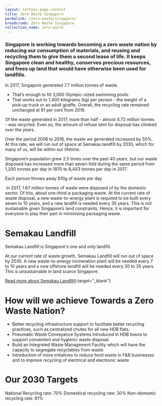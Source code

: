 ```yaml
---
layout: leftnav-page-content
title: Zero Waste Singapore
permalink: /zero-waste/singapore/
breadcrumb: Zero Waste Singapore
collection_name: zero-waste
---
```


### Singapore is working towards becoming a zero waste nation by reducing our consumption of materials, and reusing and recycling them to give them a second lease of life. It keeps Singapore clean and healthy, conserves precious resources, and frees up land that would have otherwise been used for landfills. 

In 2017, Singapore generated 7.7 million tonnes of waste.
* That’s enough to fill 3,000 Olympic-sized swimming pools. 
* That works out to 1,400 kilograms (kg) per person - the weight of a pick-up truck or an adult giraffe.
Overall, the recycling rate remained unchanged at 61 per cent from 2016.

Of the waste generated in 2017, more than half - almost 4.72 million tonnes - was recycled. Even so, the amount of refuse sent for disposal has climbed over the years. 

Over the period 2006 to 2016, the waste we generated increased by 50%. At this rate, we will run out of space at Semakau landfill by 2035, which for many of us, will be within our lifetime.

Singapore’s population grew 2.5 times over the past 40 years, but our waste disposed has increased more than seven-fold during the same period from 1,200 tonnes per day in 1970 to 8,443 tonnes per day in 2017.



Each person throws away 810g of waste per day

 In 2017, 1.67 million tonnes of waste were disposed of by the domestic sector. Of this, about one-third is packaging waste. At the current rate of waste disposal, a new waste-to-energy plant is required to be built every seven to 10 years, and a new landfill is needed every 35 years. This is not sustainable given Singapore’s land constraints. Hence, it is important for everyone to play their part in minimising packaging waste.
 
# Semakau Landfill

Semakau Landfill is Singapore's one and only landfill. 

At our current rate of waste growth, Semakau Landfill will run out of space by 2035. A new waste-to-energy incineration plant will be needed every 7 to 10 years and a new offshore landfill will be needed every 30 to 35 years. This is unsustainable in land scarce Singapore.

[Read more about Semakau Landfill](https://www.nea.gov.sg/our-services/waste-management/waste-management-infrastructure/semakau-landfill){:target="_blank"} 


# How will we achieve Towards a Zero Waste Nation?

* Better recycling infrastructure support to facilitate better recycling practices, such as centralized chutes for all new HDB flats.
* Pneumatic Waste Conveyance Systems introduced in HDB towns to support convenient and hygienic waste disposal
*  Build an Integrated Waste Management Facility which will have the capacity to segregate recyclables from waste
*  Introduction of more initiatives to reduce food waste in F&B businesses and to improve recycling of electrical and electronic waste


# Our 2030 Targets

National Recycling rate: 70%
Domestical recycling rate: 30%
Non-domestic recycling rate: 81%
